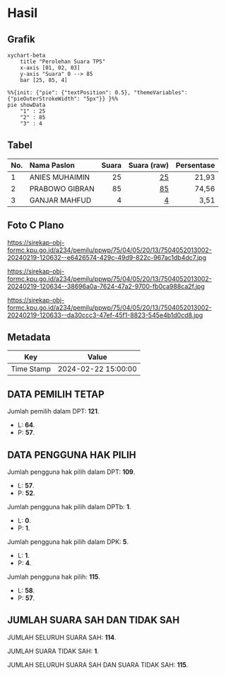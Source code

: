 # Hasil

## Grafik

```mermaid
xychart-beta
    title "Perolehan Suara TPS"
    x-axis [01, 02, 03]
    y-axis "Suara" 0 --> 85
    bar [25, 85, 4]
```

```mermaid
%%{init: {"pie": {"textPosition": 0.5}, "themeVariables": {"pieOuterStrokeWidth": "5px"}} }%%
pie showData
    "1" : 25
    "2" : 85
    "3" : 4
```

## Tabel

| No. | Nama Paslon    | Suara | Suara (raw) | Persentase |
|:--- |:-------------- | -----:| -----------:| ----------:|
| 1   | ANIES MUHAIMIN | 25    | [25][p-1]   | 21,93      |
| 2   | PRABOWO GIBRAN | 85    | [85][p-2]   | 74,56      |
| 3   | GANJAR MAHFUD  | 4     | [4][p-3]    | 3,51       |


[p-1]: https://github.com/gigit-pemilu/pemilu-2024-75-gorontalo/blob/main/pilpres/hitung-suara/sub/75-gorontalo/sub/04-pohuwato/sub/05-paguat/sub/2013-molamahu/sub/002-tps/sub/paslon-1.txt
[p-2]: https://github.com/gigit-pemilu/pemilu-2024-75-gorontalo/blob/main/pilpres/hitung-suara/sub/75-gorontalo/sub/04-pohuwato/sub/05-paguat/sub/2013-molamahu/sub/002-tps/sub/paslon-2.txt
[p-3]: https://github.com/gigit-pemilu/pemilu-2024-75-gorontalo/blob/main/pilpres/hitung-suara/sub/75-gorontalo/sub/04-pohuwato/sub/05-paguat/sub/2013-molamahu/sub/002-tps/sub/paslon-3.txt

## Foto C Plano

https://sirekap-obj-formc.kpu.go.id/a234/pemilu/ppwp/75/04/05/20/13/7504052013002-20240219-120632--e6426574-429c-49d9-822c-967ac1db4dc7.jpg

https://sirekap-obj-formc.kpu.go.id/a234/pemilu/ppwp/75/04/05/20/13/7504052013002-20240219-120634--38696a0a-7624-47a2-9700-fb0ca988ca2f.jpg

https://sirekap-obj-formc.kpu.go.id/a234/pemilu/ppwp/75/04/05/20/13/7504052013002-20240219-120633--da30ccc3-47ef-45f1-8823-545e4b1d0cd8.jpg


## Metadata

| Key        | Value               |
| ---------- | ------------------- |
| Time Stamp | 2024-02-22 15:00:00 |


## DATA PEMILIH TETAP

Jumlah pemilih dalam DPT: **121**.
 * L: **64**.
 * P: **57**.

## DATA PENGGUNA HAK PILIH

Jumlah pengguna hak pilih dalam DPT: **109**.
 * L: **57**.
 * P: **52**.

Jumlah pengguna hak pilih dalam DPTb: **1**.
 * L: **0**.
 * P: **1**.

Jumlah pengguna hak pilih dalam DPK: **5**.
 * L: **1**.
 * P: **4**.

Jumlah pengguna hak pilih: **115**.
 * L: **58**.
 * P: **57**.

## JUMLAH SUARA SAH DAN TIDAK SAH

JUMLAH SELURUH SUARA SAH: **114**.

JUMLAH SUARA TIDAK SAH: **1**.

JUMLAH SELURUH SUARA SAH DAN SUARA TIDAK SAH: **115**.


